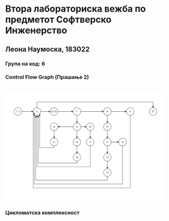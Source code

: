 # Втора лабораториска вежба по предметот Софтверско Инженерство
## Леона Наумоска, 183022
### Група на код: 6

### Control Flow Graph (Прашање 2)
# 
 
![alt ControlFlowGraph](https://github.com/LeonaNaumoska/SI_Lab2_183022/blob/master/183022_kod6.png) 
###
### Цикломатска комплексност
#### 
#### 
#### 
